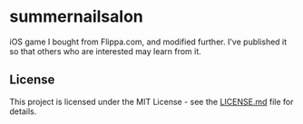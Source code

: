 # summernailsalon
iOS game I bought from Flippa.com, and modified further. I've published it so that others who are interested may learn from it.

## License

This project is licensed under the MIT License - see the [LICENSE.md](LICENSE.md) file for details.

